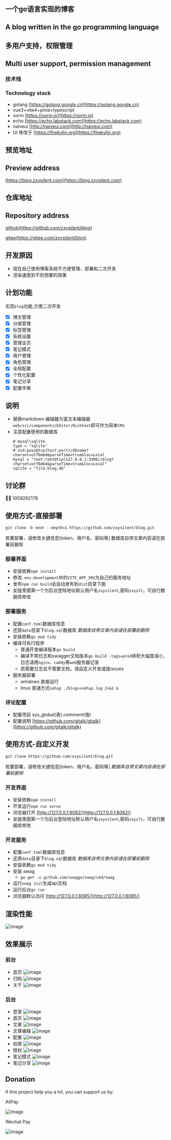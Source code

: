 ## 一个go语言实现的博客 
## A blog written in the go programming language 

## 多用户支持，权限管理
## Multi user support, permission management


### 技术栈
### Technology stack 
- golang [https://golang.google.cn](https://golang.google.cn)
- vue3+vite4+pinia+typescript
- xorm [https://xorm.io](https://xorm.io)
- echo [https://echo.labstack.com](https://echo.labstack.com)
- naiveui [http://naiveui.com](http://naiveui.com)
- UI 修改于 [https://firekylin.org](https://firekylin.org)

## 预览地址
## Preview address 
[https://blog.zxysilent.com](https://blog.zxysilent.com)

## 仓库地址
## Repository  address 
[github(https://github.com/zxysilent/blog)](https://github.com/zxysilent/blog)

[gitee(https://gitee.com/zxysilent/blog)](https://gitee.com/zxysilent/blog)
## 开发原因 
- 现在自己使用博客系统不方便管理、部署和二次开发
- 渲染速度到不到想要的效果

## 计划功能
实现```blog```功能,方便二次开发
- [x] 博文管理
- [x] 分类管理
- [x] 标签管理
- [x] 系统设置
- [x] 管理主页
- [x] 笔记模式
- [x] 用户管理
- [x] 角色管理
- [x] 全局配置
- [x] 个性化配置
- [x] 笔记分享
- [x] 配置字典
## 说明

- 替换markdown 编辑器为富文本编辑器`web/src/components/Editor/Richtext`即可作为简单`CMS`
- 注意配置使用的数据库
    ```
    # mysql\sqlite
    type = "sqlite"
    # uid:pass@tcp(host:port)/dbname?charset=utf8mb4&parseTime=true&loc=Local
    mysql = "root:root@tcp(127.0.0.1:3306)/blog?charset=utf8mb4&parseTime=true&loc=Local"
    sqlite = "file:blog.db"
    ```
## 讨论群
🐧🐧 1059282178

## 使用方式-直接部署
```
git clone -b next --depth=1 https://github.com/zxysilent/blog.git
```
若要部署，请修改关键信息[token、用户名、密码等]
数据库自带文章内容请在部署前删除

### 部署界面
- 安装依赖```npm install```
- 修改```.env.development```中的```VITE_APP_SRV```为自己的服务地址
- 发布```npm run build```会自动发布到```dist```目录下面
- 友链里面第一个为后台登陆地址默认用户名```zxysilent```,密码```zxyslt```，可自行数据库修改
### 部署服务
- 配置```conf.toml```数据库信息
- 还原```data```目录下```blog.sql```数据库
*数据库自带文章内容请在部署前删除*
- 安装依赖```go mod tidy```
- 编译可执行程序 
    - 普通开发编译版本```go build```
    - 编译不带日志和swagger文档版本```go build -tags=prod```体积大幅度减小,日志请用```nginx、caddy```等```web```服务器记录
    - 若需要日志且不需要文档，请自定义开发或提issues
- 服务器部署
    - windows 直接运行
    - linux 普通方式```nohup ./blog>>nohup.log 2>&1 &```

### 评论配置
- 配置项目 sys_global(表).comment(值) 
- 配置说明 [https://github.com/gitalk/gitalk](https://github.com/gitalk/gitalk)

## 使用方式-自定义开发
```
git clone https://github.com/zxysilent/blog.git
```
若要部署，请修改关键信息[token、用户名、密码等]
*数据库自带文章内容请在部署前删除*

### 开发界面
- 安装依赖```npm install```
- 开发运行```npm run serve```
- 浏览器打开 [http://127.0.0.1:8082/](http://127.0.0.1:8082/)
- 友链里面第一个为后台登陆地址默认用户名```zxysilent```,密码```zxyslt```，可自行数据库修改
###  开发服务
- 配置```conf.toml```数据库信息
- 还原```data```目录下```blog.sql```数据库
*数据库自带文章内容请在部署前删除*
- 安装依赖```go mod tidy```
- 安装 swag   
    - ```go get -u github.com/swaggo/swag/cmd/swag```
- 运行```swag init```生成api文档
- 运行后台```go run```
- 浏览器默认访问 [http://127.0.0.1:8085/](http://127.0.0.1:8085/)

## 渲染性能
![image](./data/imgs/benchmark.png)

## 效果展示

### 前台
- 首页
![image](./data/imgs/front-0.png)
- 归档
![image](./data/imgs/front-1.png)
- 关于
![image](./data/imgs/front-2.png)

### 后台
- 登录
![image](./data/imgs/backend-0.png)
- 首页
![image](./data/imgs/backend-1.png)
- 文章
![image](./data/imgs/backend-2.png)
- 文章编辑
![image](./data/imgs/backend-3.png)
- 配置
![image](./data/imgs/backend-4.png)
- 权限
![image](./data/imgs/backend-5.png)
- 授权
![image](./data/imgs/backend-6.png)
- 笔记模式
![image](./data/imgs/backend-7.png)
- 笔记分享
![image](./data/imgs/backend-8.png)
## Donation
If this project help you a lot, you can support us by:

AliPay

![image](./data/imgs/alipay.png)

Wechat Pay

![image](./data/imgs/wechatpay.png)